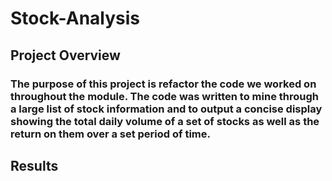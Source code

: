 # Stock-Analysis

## Project Overview

### The purpose of this project is refactor the code we worked on throughout the module. The code was written to mine through a large list of stock information and to output a concise display showing the total daily volume of a set of stocks as well as the return on them over a set period of time. 

## Results

### 
